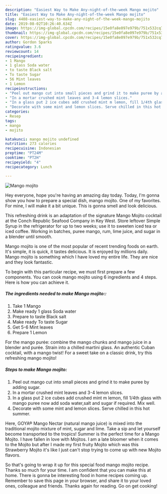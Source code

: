 ```yaml
---
description: "Easiest Way to Make Any-night-of-the-week Mango mojito"
title: "Easiest Way to Make Any-night-of-the-week Mango mojito"
slug: 4408-easiest-way-to-make-any-night-of-the-week-mango-mojito
date: 2019-08-02T10:26:40.634Z
image: https://img-global.cpcdn.com/recipes/15e0fa8e097e979b/751x532cq70/mango-mojito-recipe-main-photo.jpg
thumbnail: https://img-global.cpcdn.com/recipes/15e0fa8e097e979b/751x532cq70/mango-mojito-recipe-main-photo.jpg
cover: https://img-global.cpcdn.com/recipes/15e0fa8e097e979b/751x532cq70/mango-mojito-recipe-main-photo.jpg
author: Gordon Sparks
ratingvalue: 3.6
reviewcount: 14
recipeingredient:
- 1 Mango
- 1 glass Soda water
- to taste Black salt
- To taste Sugar
- 56 Mint leaves
- 1 Lemon
recipeinstructions:
- "Peel out mango cut into small pieces and grind it to make puree by adding sugar."
- "In a mortar crushed mint leaves and 3-4 lemon slices."
- "In a glass put 2 ice cubes add crushed mint m lemon, fill 1/4th glass with mango puree now add soda water,salt and sugar if required. Mix well."
- "Decorate with some mint and lemon slices. Serve chilled in this hot summer."
categories:
- Resep
tags:
- mango
- mojito

katakunci: mango mojito undefined
nutrition: 273 calories
recipecuisine: Indonesian
preptime: "PT24M"
cooktime: "PT2H"
recipeyield: "4"
recipecategory: Lunch

---
```



![Mango mojito](https://img-global.cpcdn.com/recipes/15e0fa8e097e979b/751x532cq70/mango-mojito-recipe-main-photo.jpg)

Hey everyone, hope you're having an amazing day today. Today, I'm gonna show you how to prepare a special dish, mango mojito. One of my favorites. For mine, I will make it a bit unique. This is gonna smell and look delicious.

This refreshing drink is an adaptation of the signature Mango Mojito cocktail at the Conch Republic Seafood Company in Key West. Store leftover Simple Syrup in the refrigerator for up to two weeks; use it to sweeten iced tea or iced coffee. Working in batches, puree mango, rum, lime juice, and sugar in a blender until smooth.

Mango mojito is one of the most popular of recent trending foods on earth. It's simple, it is quick, it tastes delicious. It is enjoyed by millions daily. Mango mojito is something which I have loved my entire life. They are nice and they look fantastic.


To begin with this particular recipe, we must first prepare a few components. You can cook mango mojito using 6 ingredients and 4 steps. Here is how you can achieve it.

##### The ingredients needed to make Mango mojito::

1. Take 1 Mango
1. Make ready 1 glass Soda water
1. Prepare to taste Black salt
1. Make ready To taste Sugar
1. Get 5-6 Mint leaves
1. Prepare 1 Lemon


For the mango purée: combine the mango chunks and mango juice in a blender and purée. Strain into a chilled martini glass. An authentic Cuban cocktail, with a mango twist! For a sweet take on a classic drink, try this refreshing mango mojito! 

##### Steps to make Mango mojito:

1. Peel out mango cut into small pieces and grind it to make puree by adding sugar.
1. In a mortar crushed mint leaves and 3-4 lemon slices.
1. In a glass put 2 ice cubes add crushed mint m lemon, fill 1/4th glass with mango puree now add soda water,salt and sugar if required. Mix well.
1. Decorate with some mint and lemon slices. Serve chilled in this hot summer.


Here, GOYA® Mango Nectar (natural mango juice) is mixed into the traditional mojito mixture of mint, sugar and lime. Take a sip and let yourself become transported to the tropics! Summer is the perfect time for a Mango Mojito. I have fallen in love with Mojitos. I am a late bloomer when it comes to the Mojito but after I made my first fruity Mojito which was this Strawberry Mojito it&#39;s like I just can&#39;t stop trying to come up with new Mojito flavors. 

So that's going to wrap it up for this special food mango mojito recipe. Thanks so much for your time. I am confident that you can make this at home. There is gonna be interesting food in home recipes coming up. Remember to save this page in your browser, and share it to your loved ones, colleague and friends. Thanks again for reading. Go on get cooking!
